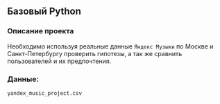 ## Базовый Python
### Описание проекта

Необходимо используя реальные данные `Яндекс Музыки`  по Москве и Санкт-Петербургу проверить гипотезы, а так же сравнить пользователей и их предпочтения.


### Данные:
`yandex_music_project.csv`
